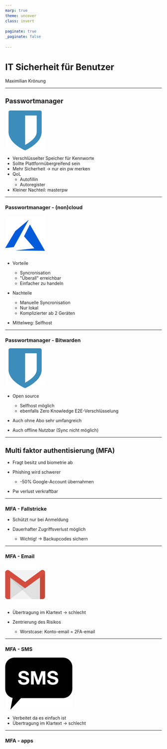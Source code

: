 ```yaml
---
marp: true
theme: uncover
class: invert

paginate: true
_paginate: false

--- 
```


# IT Sicherheit für Benutzer

Maximilian Krönung

---

## Passwortmanager

![bg right:20% h:160](res/bitwarden-icon.svg)

- Verschlüsselter Speicher für Kennworte
- Sollte Plattformübergreifend sein
- Mehr Sicherheit -> nur ein pw merken
- QoL
    + Autofillin
    + Autoregister
- Kleiner Nachteil: masterpw

---

### Passwortmanager - (non)cloud

![bg right:20% h:160](res/microsoft_azure-icon.svg)

- Vorteile

    + Syncronisation
    + "Überall" erreichbar
    + Einfacher zu handeln

- Nachteile

    + Manuelle Syncronisation
    + Nur lokal
    + Komplizierter ab 2 Geräten

- Mittelweg: Selfhost

---

### Passwortmanager - Bitwarden

![bg right:20% h:160](res/bitwarden-icon.svg)

- Open source

    + Selfhost möglich
    + ebenfalls Zero Knowledge E2E-Verschlüsselung

- Auch ohne Abo sehr umfangreich
- Auch offline Nutzbar (Sync nicht möglich) 

---

## Multi faktor authentisierung (MFA)

- Fragt besitz und biometrie ab
- Phishing wird schwerer

    + -50% Google-Account übernahmen

- Pw verlust verkraftbar

---
### MFA - Fallstricke

- Schützt nur bei Anmeldung
- Dauerhafter Zugriffsverlust möglich

    + Wichtig! -> Backupcodes sichern

---

### MFA - Email

![bg right:20% h:160](res/gmail-icon.svg)

- Übertragung im Klartext -> schlecht
- Zentrierung des Risikos

    + Worstcase: Konto-email = 2FA-email

---

### MFA - SMS

![bg right:20% h:160](res/sms-chat-bubble.svg)

- Verbeitet da es einfach ist
- Übertragung im Klartext -> schlecht

---

### MFA - apps
